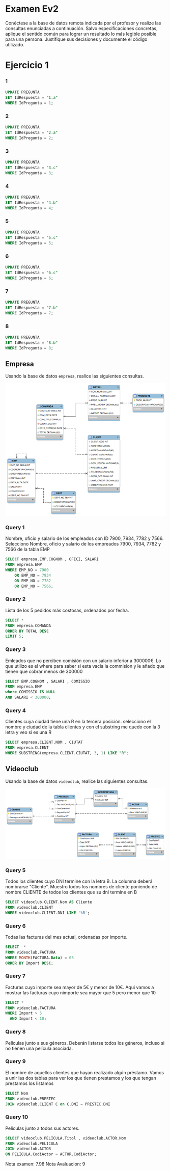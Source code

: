 # Examen Ev2

Conéctese a la base de datos remota indicada por el profesor y realize las consultas enunciadas a continuación. Salvo especificaciones concretas, aplique el sentido común para lograr un resultado lo más legible posible para una persona. Justifique sus decisiones y documente el código utilizado.


# Ejercicio 1

### 1
```sql
UPDATE PREGUNTA
SET IdRespuesta = "1.a"
WHERE IdPregunta = 1;
```
### 2
```sql
UPDATE PREGUNTA
SET IdRespuesta = "2.a"
WHERE IdPregunta = 2;
```
### 3
```sql
UPDATE PREGUNTA
SET IdRespuesta = "3.c"
WHERE IdPregunta = 3;
```
### 4
```sql
UPDATE PREGUNTA
SET IdRespuesta = "4.b"
WHERE IdPregunta = 4;
```
### 5
```sql
UPDATE PREGUNTA
SET IdRespuesta = "5.c"
WHERE IdPregunta = 5;
```
### 6
```sql
UPDATE PREGUNTA
SET IdRespuesta = "6.c"
WHERE IdPregunta = 6;
```
### 7
```sql
UPDATE PREGUNTA
SET IdRespuesta = "7.b"
WHERE IdPregunta = 7;
```
### 8
```sql
UPDATE PREGUNTA
SET IdRespuesta = "8.b"
WHERE IdPregunta = 8;
```


## Empresa
Usando la base de datos `empresa`, realice las siguientes consultas.

![Estructura de la base de datos `empresa`.](img/empresa.png)


### Query 1
Nombre, oficio y salario de los empleados con ID 7900, 7934, 7782 y 7566.
Selecciono Nombre, oficio y salario de los empreados 7900, 7934, 7782 y 7566 de la tabla EMP
```sql
SELECT empresa.EMP.COGNOM , OFICI, SALARI
FROM empresa.EMP
WHERE EMP_NO = 7900
    OR EMP_NO = 7934
    OR EMP_NO = 7782
    OR EMP_NO = 7566;
```
### Query 2
Lista de los 5 pedidos más costosas, ordenados por fecha.
```sql
SELECT *
FROM empresa.COMANDA
ORDER BY TOTAL DESC
LIMIT 5;
```
### Query 3
Emleados que no perciben comisión con un salario inferior a 300000€.
Lo que utilizo es el where para saber si esta vacia la commision y le añado que tienen que cobrar menos de 300000
```sql
SELECT EMP.COGNOM , SALARI , COMISSIO
FROM empresa.EMP
where COMISSIO IS NULL
AND SALARI < 300000;
```


### Query 4
Clientes cuya ciudad tiene una R en la tercera posición.
selecciono el nombre y ciudad de la tabla clientes y con el substring me quedo con la 3 letra y veo si es una R 
```sql
SELECT empresa.CLIENT.NOM , CIUTAT
FROM empresa.CLIENT
WHERE SUBSTRING(empresa.CLIENT.CIUTAT, 3, 1) LIKE "R";
```

## Videoclub
Usando la base de datos `videoclub`, realice las siguientes consultas.

![Estructura de la base de datos `videoclub`.](img/videoclub.png)


### Query 5
Todos los clientes cuyo DNI termine con la letra B. La columna deberá nombrarse "Cliente".
Muestro todos los nombres de cliente poniendo de nombre CLIENTE de todos los clientes que su dni termine en B
```sql
SELECT videoclub.CLIENT.Nom AS Cliente
FROM videoclub.CLIENT
WHERE videoclub.CLIENT.DNI LIKE '%B';
```

### Query 6
Todas las facturas del mes actual, ordenadas por importe.

```sql
SELECT  *
FROM videoclub.FACTURA
WHERE MONTH(FACTURA.Data) = 03
ORDER BY Import DESC;
```


### Query 7
Facturas cuyo importe sea mayor de 5€ y menor de 10€.
Aqui vamos a mostrar las facturas cuyo nimporte sea mayor que 5 pero menor que 10
```sql
SELECT *
FROM videoclub.FACTURA
WHERE Import > 5
  AND Import < 10;
```

### Query 8
Películas junto a sus géneros. Deberán listarse todos los géneros, incluso si no tienen una película asociada.


### Query 9
El nombre de aquellos clientes que hayan realizado algún préstamo.
Vamos a unir las dos tablas para ver los que tienen prestamos y los que tengan prestamos los listamos 
```sql
SELECT Nom
FROM videoclub.PRESTEC
JOIN videoclub.CLIENT C on C.DNI = PRESTEC.DNI
```

### Query 10
Películas junto a todos sus actores.
```sql
SELECT videoclub.PELICULA.Titol , videoclub.ACTOR.Nom
FROM videoclub.PELICULA
JOIN videoclub.ACTOR
ON PELICULA.CodiActor = ACTOR.CodiActor;
```
Nota examen:     7.98
Nota Avaluacion: 9